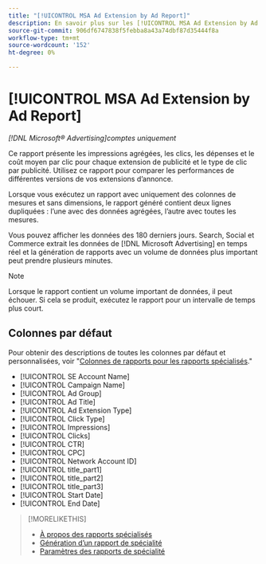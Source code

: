 ```yaml
---
title: "[!UICONTROL MSA Ad Extension by Ad Report]"
description: En savoir plus sur les [!UICONTROL MSA Ad Extension by Ad Report].
source-git-commit: 906df6747838f5febba8a43a74dbf87d35444f8a
workflow-type: tm+mt
source-wordcount: '152'
ht-degree: 0%

---
```


# [!UICONTROL MSA Ad Extension by Ad Report]

*[!DNL Microsoft® Advertising]comptes uniquement*

Ce rapport présente les impressions agrégées, les clics, les dépenses et le coût moyen par clic pour chaque extension de publicité et le type de clic par publicité. Utilisez ce rapport pour comparer les performances de différentes versions de vos extensions d’annonce.

Lorsque vous exécutez un rapport avec uniquement des colonnes de mesures et sans dimensions, le rapport généré contient deux lignes dupliquées : l’une avec des données agrégées, l’autre avec toutes les mesures.<!-- all metrics? -->

Vous pouvez afficher les données des 180 derniers jours. Search, Social et Commerce extrait les données de [!DNL Microsoft Advertising] en temps réel et la génération de rapports avec un volume de données plus important peut prendre plusieurs minutes.

>[!NOTE]
>
>Lorsque le rapport contient un volume important de données, il peut échouer. Si cela se produit, exécutez le rapport pour un intervalle de temps plus court.

## Colonnes par défaut

Pour obtenir des descriptions de toutes les colonnes par défaut et personnalisées, voir &quot;[Colonnes de rapports pour les rapports spécialisés](specialty-report-columns.md).&quot;

* [!UICONTROL SE Account Name]
* [!UICONTROL Campaign Name]
* [!UICONTROL Ad Group]
* [!UICONTROL Ad Title]
* [!UICONTROL Ad Extension Type]
* [!UICONTROL Click Type]
* [!UICONTROL Impressions]
* [!UICONTROL Clicks]
* [!UICONTROL CTR]
* [!UICONTROL CPC]
* [!UICONTROL Network Account ID]
* [!UICONTROL title_part1]<!-- segment of the ad title? -->
* [!UICONTROL title_part2]<!-- ? -->
* [!UICONTROL title_part3]<!-- ? -->
* [!UICONTROL Start Date]
* [!UICONTROL End Date]

>[!MORELIKETHIS]
>
>* [À propos des rapports spécialisés](specialty-report-about.md)
>* [Génération d’un rapport de spécialité](specialty-report-generate.md)
>* [Paramètres des rapports de spécialité](specialty-report-settings.md)
